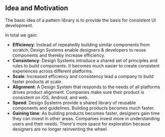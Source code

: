 ## Idea and Motivation

The basic idea of a pattern library is to provide the basis for consistent UI development.

In total we gain:

- **Efficiency**: Instead of repeatedly building similar components from scratch, Design Systems enable designers & developers to reuse components and thereby increase efficiency.
- **Consistency**: Design Systems introduce a shared set of principles and rules to build components. It becomes much easier to create consistent experiences across different platforms.
- **Scale**: Increased efficiency and consistency lead a company to build faster products at scale.
- **Alignment**: A Design System that responds to the needs of all platforms drives product alignment. Companies make sure their product is consistent on iOS, Android, and web.
- **Speed**: Design Systems provide a shared library of reusable components and guidelines. Building products becomes much faster.
- **Gaining time**: As building products becomes faster, designers gain time they can invest in other areas. Companies invest more in understanding users and their needs. There's more space for exploration because designers are no longer reinventing the wheel.